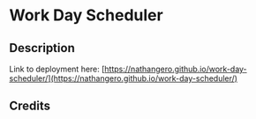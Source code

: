 # Work Day Scheduler

## Description

Link to deployment here: [https://nathangero.github.io/work-day-scheduler/](https://nathangero.github.io/work-day-scheduler/)

## Credits